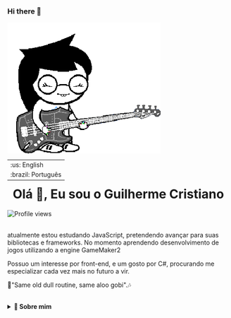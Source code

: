 ### Hi there 👋

<img style='display: flex; justify-content: center; align-itens: center'  src='./img/jadeharley-jade.gif' alt = 'jade-harley-gif' />

<table align="right">

<tr><td><ahref="./README_EN.md">:us: English</a></td></tr>

<tr><td><ahref="./README.md">:brazil: Português</a></td></tr>

</table>

<h1 align="center">Olá 👋, Eu sou o Guilherme Cristiano</h1>

<div style="display: flex; align-itens: center; justify-content: space-between">

<img src="https://komarev.com/ghpvc/?username=sowinghustle&color=yellow" alt="Profile views">

</div>

<br />

<p>atualmente estou estudando JavaScript, pretendendo avançar para suas bibliotecas e frameworks. No momento aprendendo desenvolvimento de jogos utilizando a engine GameMaker2

Possuo um interesse por front-end, e um gosto por C#, procurando me especializar cada vez mais no futuro a vir.

🎵"Same old dull routine, same aloo gobi".🎶

</p>

<br />

<details>

<summary><strong>👤 Sobre mim</strong></summary>

- 🔥 Estudante de Análise e Desenvolvimento de Sistemas
- 🗣️ Inglês avançado
  <!-- - 📝 [Currículo](https://docs.google.com/document/d/1i0MZyY3jptQRNlXkLgVSV7h-aMFPmCGdg2Wo1b-TcKU/edit?usp=sharing) -->
  <!-- - 📱 [Portfólio](https://portifolio-jvolima.vercel.app/) -->
  <!-- - 💻 Projetos pessoais com maior destaque: [Devlândia](https://github.com/jvolima/dev-landia) e [Luna bus](https://lunabus.com.br) -->
  <!-- - ▶️ Participo do canal [DevLândia](https://www.youtube.com/@devlandia)
- 💬 Me pergunte sobre **React, Typescript, Clean Architecture, TDD, Next, Jest and SOLID** -->

</details>

<br />

<details>

<summary><strong>📬 Entre em contato comigo</strong></summary>

<div>

    <br />

    [ahref=&#34;mailto:guilhermemaia_1404@hotmail.com&#34;](ahref=%22mailto:guilhermemaia_1404@hotmail.com%22)

    <img

    src="https://img.shields.io/badge/Gmail-D14836?style=for-the-badge&amp;logo=Gmail&amp;logoColor=white"alt="gmail">

    </a>

    [ahref=&#34;https://www.instagram.com/guilherme.cmds/&#34;](ahref=%22https://www.instagram.com/guilherme.cmds/%22)

    <img

    src="https://img.shields.io/badge/Instagram-E4405F?style=for-the-badge&amp;logo=instagram&amp;logoColor=white"

    alt="instagram">

    </a>

    [ahref=&#34;https://br.linkedin.com/in/guilherme-c-4653b0241/pt](ahref=%22https://br.linkedin.com/in/guilherme-c-4653b0241/pt)
    <a href='https://br.linkedin.com/in/guilherme-c-4653b0241/pt'>Meu Linkedin</a>

    <img

    src="https://img.shields.io/badge/Linkedin-0077B5?style=for-the-badge&amp;logo=LinkedIn&amp;logoColor=white"

    alt="linked-in">

</div>

</details>

<br />

<details>

    <summary><strong>`🛠 &nbsp;Skills`</strong></summary>

    <br />


    - Linguagens

    <div style="display: inline_block">

    <img align="center" alt="PHP" height="30" width="40" src="https://github.com/devicons/devicon/blob/master/icons/php/php-original.svg" />
    <img align="center" alt="CSHARP" height="30" width="40"  src="https://github.com/devicons/devicon/blob/master/icons/csharp/csharp-original.svg" />

    </div>

    <br />
    - Frontend

    <div  style="display: inline_block">

    <img align="center" alt="HTML" height="30" width="40" src="https://raw.githubusercontent.com/devicons/devicon/master/icons/html5/html5-original.svg" />

    <img align="center" alt="CSS" height="30" width="40" src="https://raw.githubusercontent.com/devicons/devicon/master/icons/css3/css3-original.svg" />

    </div>

    <br />

    - Backend

    <div style="display: inline_block">

    <img align="center" alt="Mysql" height="32" width="42" src="https://cdn.jsdelivr.net/gh/devicons/devicon/icons/mysql/mysql-original.svg" />

    </div>

    <br />

    - Outras tecnologias

    <div style="display: inline_block">

    <img align="center" alt="Git" height="30" width="40" src="https://cdn.jsdelivr.net/gh/devicons/devicon/icons/git/git-original.svg" />

    </div>

</details>

<br />

<details>

<summary><strong>⚙️  Gráfico de atividades Github</strong></summary>

<div align="center">

    <br>

    <div align="center">

    [imgheight=&#34;150em&#34;src=&#34;https://github-profile-summary-cards.vercel.app/api/cards/stats?username=sowinghustle&amp;theme=radical&#34;/](imgheight=%22150em%22src=%22https://github-profile-summary-cards.vercel.app/api/cards/stats?username=sowinghustle&theme=radical%22/)

    </div>

    <br>

    <div align="center">

    [imgheight=&#34;150em&#34;src=&#34;https://github-profile-summary-cards.vercel.app/api/cards/repos-per-language?username=sowinghustle&amp;theme=radical&#34;/](imgheight=%22150em%22src=%22https://github-profile-summary-cards.vercel.app/api/cards/repos-per-language?username=sowinghustle&theme=radical%22/)

    [imgheight=&#34;150em&#34;src=&#34;https://github-profile-summary-cards.vercel.app/api/cards/most-commit-language?username=sowinghustle&amp;theme=radical&#34;/](imgheight=%22150em%22src=%22https://github-profile-summary-cards.vercel.app/api/cards/most-commit-language?username=sowinghustle&theme=radical%22/)

    </div>

    <br>

    <div align="center">

    [imgheight=&#34;150em&#34;src=&#34;https://github-profile-summary-cards.vercel.app/api/cards/profile-details?username=sowinghustle&amp;theme=radical&#34;/](imgheight=%22150em%22src=%22https://github-profile-summary-cards.vercel.app/api/cards/profile-details?username=sowinghustle&theme=radical%22/)

    </div>

    <br>

</div>

</details>
